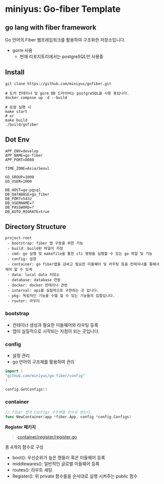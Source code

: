 # miniyus: Go-fiber Template

## go lang with fiber framework

Go 언어의 Fiber 웹프레임워크를 활용하여 구조화한 저장소입니다.

- gorm 사용
    - 현재 리포지토리에서는 postgreSQL만 사용중

## Install

```shell
git clone https://github.com/miniyus/gofiber.git

# 도커 컨테이너 및 gorm DB 드라이버는 postgreSQL을 사용 중입니다.
docker compose up -d --build 

# 로컬 실행 시
make start
# or
make build
./build/gofiber
```

## Dot Env

```shell
APP_ENV=develop
APP_NAME=go-fiber
APP_PORT=8080

TIME_ZONE=Asia/Seoul

GO_GROUP=1000
GO_USER=1000

DB_HOST=go-pgsql
DB_DATABASE=go_fiber
DB_PORT=5432
DB_USERNAME=?
DB_PASSWORD=?
DB_AUTO_MIGRATE=true

```

## Directory Structure

```shell
project-root
 - bootstrap: fiber 앱 구동을 위한 기능
 - build: build된 파일이 저장
 - cmd: go 실행 및 makefile을 통한 cli 명령을 실행할 수 있는 go 파일 및 기능
 - config: 설정
 - container: go fiber앱을 감싸고 필요한 미들웨어 및 라우팅 등을 컨테이너를 통해서 제어 할 수 있게
 - data: local data 저장소
 - database: database 연동
 - docker: docker 컨테이너 관련
 - internal: api를 실질적으로 구현하는 곳 입니다.
 - pkg: 독립적인 기능을 수핼 할 수 있는 기능들의 집합입니다.
 - router: 라우터
```

### bootstrap

- 컨테이너 생성과 필요한 미들웨어와 라우팅 등록
- 앱이 실질적으로 시작되는 지점이 되는 곳입니다.

### config

- 설정 관리
- go 언어의 구조체를 활용하여 관리

```go
import (
"github.com/miniyus/go-fiber/config"
)

config.GetConfigs()
```

### container

```go
// fiber 앱과 Configs 구조체를 인수로 받는다.
func NewContainer(app *fiber.App, config *config.Configs)


```

**Register 패키지**
> [container/register/register.go](core/register/register.go)

총 4개의 함수로 구성

- boot(): 우선순위가 높은 핸들러 혹은 미들웨어 등록
- middlewares(): 일반적인 글로벌 미들웨어 등록
- routes(): 라우트 세팅
- Register(): 위 private 함수들을 순서대로 실행 시켜주는 public 함수

